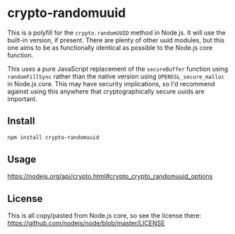 # crypto-randomuuid

This is a polyfill for the `crypto.randomUUID` method in Node.js. It will use
the built-in version, if present. There are plenty of other uuid modules, but
this one aims to be as functionally identical as possible to the Node.js core
function.

This uses a pure JavaScript replacement of the `secureBuffer` function using
`randomFillSync` rather than the native version using `OPENSSL_secure_malloc`
in Node.js core. This may have security implications, so I'd recommend against
using this anywhere that cryptographically secure uuids are important.

## Install

```sh
npm install crypto-randomuuid
```

## Usage

https://nodejs.org/api/crypto.html#crypto_crypto_randomuuid_options

## License

This is all copy/pasted from Node.js core, so see the license there: https://github.com/nodejs/node/blob/master/LICENSE
